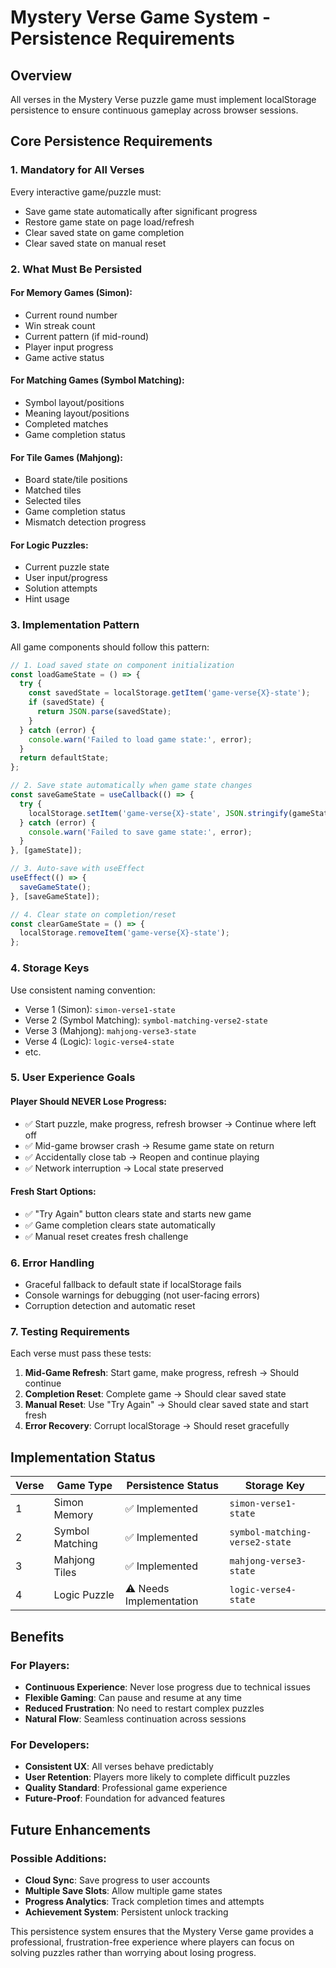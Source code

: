 # Mystery Verse Game System - Persistence Requirements

## Overview
All verses in the Mystery Verse puzzle game must implement localStorage persistence to ensure continuous gameplay across browser sessions.

## Core Persistence Requirements

### 1. **Mandatory for All Verses**
Every interactive game/puzzle must:
- Save game state automatically after significant progress
- Restore game state on page load/refresh
- Clear saved state on game completion
- Clear saved state on manual reset

### 2. **What Must Be Persisted**

#### For Memory Games (Simon):
- Current round number
- Win streak count
- Current pattern (if mid-round)
- Player input progress
- Game active status

#### For Matching Games (Symbol Matching):
- Symbol layout/positions
- Meaning layout/positions
- Completed matches
- Game completion status

#### For Tile Games (Mahjong):
- Board state/tile positions
- Matched tiles
- Selected tiles
- Game completion status
- Mismatch detection progress

#### For Logic Puzzles:
- Current puzzle state
- User input/progress
- Solution attempts
- Hint usage

### 3. **Implementation Pattern**

All game components should follow this pattern:

```javascript
// 1. Load saved state on component initialization
const loadGameState = () => {
  try {
    const savedState = localStorage.getItem('game-verse{X}-state');
    if (savedState) {
      return JSON.parse(savedState);
    }
  } catch (error) {
    console.warn('Failed to load game state:', error);
  }
  return defaultState;
};

// 2. Save state automatically when game state changes
const saveGameState = useCallback(() => {
  try {
    localStorage.setItem('game-verse{X}-state', JSON.stringify(gameState));
  } catch (error) {
    console.warn('Failed to save game state:', error);
  }
}, [gameState]);

// 3. Auto-save with useEffect
useEffect(() => {
  saveGameState();
}, [saveGameState]);

// 4. Clear state on completion/reset
const clearGameState = () => {
  localStorage.removeItem('game-verse{X}-state');
};
```

### 4. **Storage Keys**
Use consistent naming convention:
- Verse 1 (Simon): `simon-verse1-state`
- Verse 2 (Symbol Matching): `symbol-matching-verse2-state`
- Verse 3 (Mahjong): `mahjong-verse3-state`
- Verse 4 (Logic): `logic-verse4-state`
- etc.

### 5. **User Experience Goals**

#### Player Should NEVER Lose Progress:
- ✅ Start puzzle, make progress, refresh browser → Continue where left off
- ✅ Mid-game browser crash → Resume game state on return
- ✅ Accidentally close tab → Reopen and continue playing
- ✅ Network interruption → Local state preserved

#### Fresh Start Options:
- ✅ "Try Again" button clears state and starts new game
- ✅ Game completion clears state automatically
- ✅ Manual reset creates fresh challenge

### 6. **Error Handling**
- Graceful fallback to default state if localStorage fails
- Console warnings for debugging (not user-facing errors)
- Corruption detection and automatic reset

### 7. **Testing Requirements**

Each verse must pass these tests:
1. **Mid-Game Refresh**: Start game, make progress, refresh → Should continue
2. **Completion Reset**: Complete game → Should clear saved state
3. **Manual Reset**: Use "Try Again" → Should clear saved state and start fresh
4. **Error Recovery**: Corrupt localStorage → Should reset gracefully

## Implementation Status

| Verse | Game Type | Persistence Status | Storage Key |
|-------|-----------|-------------------|-------------|
| 1 | Simon Memory | ✅ Implemented | `simon-verse1-state` |
| 2 | Symbol Matching | ✅ Implemented | `symbol-matching-verse2-state` |
| 3 | Mahjong Tiles | ✅ Implemented | `mahjong-verse3-state` |
| 4 | Logic Puzzle | ⚠️ Needs Implementation | `logic-verse4-state` |

## Benefits

### For Players:
- **Continuous Experience**: Never lose progress due to technical issues
- **Flexible Gaming**: Can pause and resume at any time
- **Reduced Frustration**: No need to restart complex puzzles
- **Natural Flow**: Seamless continuation across sessions

### For Developers:
- **Consistent UX**: All verses behave predictably
- **User Retention**: Players more likely to complete difficult puzzles
- **Quality Standard**: Professional game experience
- **Future-Proof**: Foundation for advanced features

## Future Enhancements

### Possible Additions:
- **Cloud Sync**: Save progress to user accounts
- **Multiple Save Slots**: Allow multiple game states
- **Progress Analytics**: Track completion times and attempts
- **Achievement System**: Persistent unlock tracking

This persistence system ensures that the Mystery Verse game provides a professional, frustration-free experience where players can focus on solving puzzles rather than worrying about losing progress.